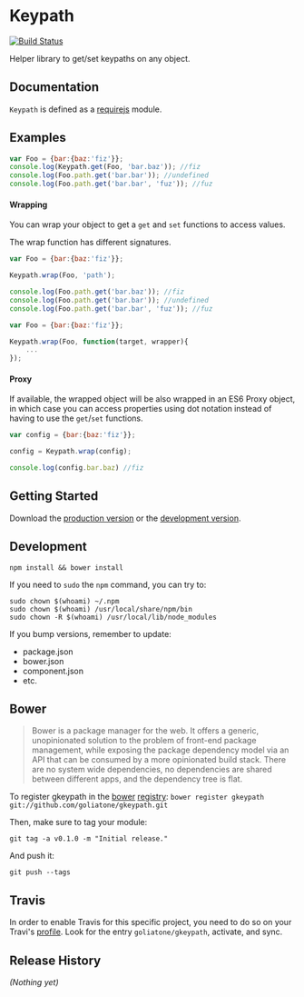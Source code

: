 # Keypath

[![Build Status](https://secure.travis-ci.org/goliatone/gkeypath.png)](http://travis-ci.org/goliatone/gkeypath)

Helper library to get/set keypaths on any object.

## Documentation
`Keypath` is defined as a [requirejs][1] module.

## Examples

```javascript
var Foo = {bar:{baz:'fiz'}};
console.log(Keypath.get(Foo, 'bar.baz')); //fiz
console.log(Foo.path.get('bar.bar')); //undefined
console.log(Foo.path.get('bar.bar', 'fuz')); //fuz
```

#### Wrapping

You can wrap your object to get a `get` and `set` functions to access values.

The wrap function has different signatures.

```javascript
var Foo = {bar:{baz:'fiz'}};

Keypath.wrap(Foo, 'path');

console.log(Foo.path.get('bar.baz')); //fiz
console.log(Foo.path.get('bar.bar')); //undefined
console.log(Foo.path.get('bar.bar', 'fuz')); //fuz
```

```javascript
var Foo = {bar:{baz:'fiz'}};

Keypath.wrap(Foo, function(target, wrapper){
    ...
});
```

#### Proxy

If available, the wrapped object will be also wrapped in an ES6 Proxy object, in which case you can access properties using dot notation instead of having to use the `get`/`set` functions.

```js
var config = {bar:{baz:'fiz'}};

config = Keypath.wrap(config);

console.log(config.bar.baz) //fiz
```

## Getting Started

Download the [production version][min] or the [development version][max].

[min]: https://raw.github.com/emiliano/gkeypath/master/dist/gkeypath.min.js
[max]: https://raw.github.com/emiliano/gkeypath/master/dist/gkeypath.js

## Development
`npm install && bower install`

If you need to `sudo` the `npm` command, you can try to:

```terminal
sudo chown $(whoami) ~/.npm
sudo chown $(whoami) /usr/local/share/npm/bin
sudo chown -R $(whoami) /usr/local/lib/node_modules
```


If you bump versions, remember to update:
- package.json
- bower.json
- component.json
- etc.


## Bower

>Bower is a package manager for the web. It offers a generic, unopinionated solution to the problem of front-end package management, while exposing the package dependency model via an API that can be consumed by a more opinionated build stack. There are no system wide dependencies, no dependencies are shared between different apps, and the dependency tree is flat.

To register gkeypath in the [bower](http://bower.io/) [registry](http://sindresorhus.com/bower-components/):
`bower register gkeypath git://github.com/goliatone/gkeypath.git`

Then, make sure to tag your module:

`git tag -a v0.1.0 -m "Initial release."`

And push it:

`git push --tags`


## Travis

In order to enable Travis for this specific project, you need to do so on your Travi's [profile](https://travis-ci.org/profile). Look for the entry `goliatone/gkeypath`, activate, and sync.

## Release History
_(Nothing yet)_


[1]: http://requirejs.org
